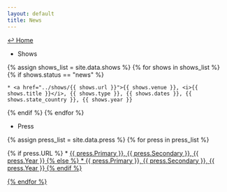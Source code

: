 ```yaml
---
layout: default
title: News
---
```

<a href="../">↩ Home </a>

* Shows

{% assign shows_list = site.data.shows %}
{% for shows in shows_list %}
{% if shows.status == "news" %}

	* <a href="../shows/{{ shows.url }}">{{ shows.venue }}, <i>{{ shows.title }}</i>, {{ shows.type }}, {{ shows.dates }}, {{ shows.state_country }}, {{ shows.year }}

{% endif %}
{% endfor %}

* Press

{% assign press_list = site.data.press %}
{% for press in press_list %}

{% if press.URL %}
	* <a href="{{ press.URL }}">{{ press.Primary }}, {{ press.Secondary }}, {{ press.Year }}
{% else %}
	* {{ press.Primary }}, {{ press.Secondary }}, {{ press.Year }}
{% endif %}
	
{% endfor %}
